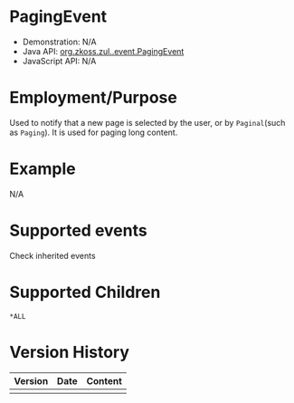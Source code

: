

# PagingEvent

- Demonstration: N/A
- Java API: [org.zkoss.zul..event.PagingEvent](https://www.zkoss.org/javadoc/latest/zk/org/zkoss/zul//event/PagingEvent.html)
- JavaScript API: N/A

# Employment/Purpose

Used to notify that a new page is selected by the user, or by
`Paginal`(such as `Paging`). It is used for paging long content.

# Example

N/A

# Supported events

Check inherited events

# Supported Children

`*ALL`



# Version History

| Version | Date | Content |
|---------|------|---------|
|         |      |         |


